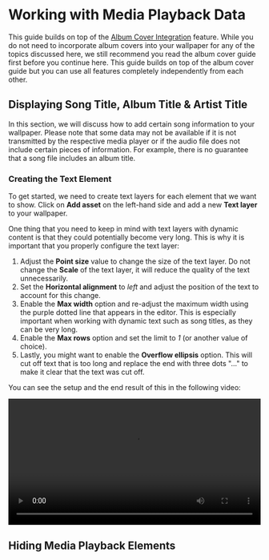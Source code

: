 # Working with Media Playback Data

This guide builds on top of the [Album Cover Integration](/en/scene/audiovisualizer/albumcover.md) feature. While you do not need to incorporate album covers into your wallpaper for any of the topics discussed here, we still recommend you read the album cover guide first before you continue here. This guide builds on top of the album cover guide but you can use all features completely independently from each other.

## Displaying Song Title, Album Title & Artist Title

In this section, we will discuss how to add certain song information to your wallpaper. Please note that some data may not be available if it is not transmitted by the respective media player or if the audio file does not include certain pieces of information. For example, there is no guarantee that a song file includes an album title.

### Creating the Text Element

To get started, we need to create text layers for each element that we want to show. Click on **Add asset** on the left-hand side and add a new **Text layer** to your wallpaper.

One thing that you need to keep in mind with text layers with dynamic content is that they could potentially become very long. This is why it is important that you properly configure the text layer:

1. Adjust the **Point size** value to change the size of the text layer. Do not change the **Scale** of the text layer, it will reduce the quality of the text unnecessarily.
2. Set the **Horizontal alignment** to *left* and adjust the position of the text to account for this change.
3. Enable the **Max width** option and re-adjust the maximum width using the purple dotted line that appears in the editor. This is especially important when working with dynamic text such as song titles, as they can be very long.
4. Enable the **Max rows** option and set the limit to *1* (or another value of choice).
5. Lastly, you might want to enable the **Overflow ellipsis** option. This will cut off text that is too long and replace the end with three dots "..." to make it clear that the text was cut off.

You can see the setup and the end result of this in the following video:

<video width="100%" controls>
  <source src="/videos/media_text_settings.mp4" type="video/mp4">
  Your browser does not support the video tag.
</video>

## Hiding Media Playback Elements